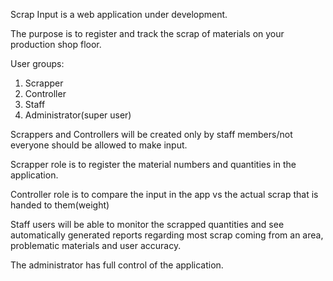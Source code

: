 Scrap Input is a web application under development.

The purpose is to register and track the scrap of materials on your production shop floor.

User groups:
1. Scrapper
2. Controller
3. Staff
4. Administrator(super user)

Scrappers and Controllers will be created only by staff members/not everyone should be allowed to make input.

Scrapper role is to register the material numbers and quantities in the application.

Controller role is to compare the input in the app vs the actual scrap that is handed to them(weight)

Staff users will be able to monitor the scrapped quantities and see automatically generated reports
regarding most scrap coming from an area, problematic materials and user accuracy.

The administrator has full control of the application.
